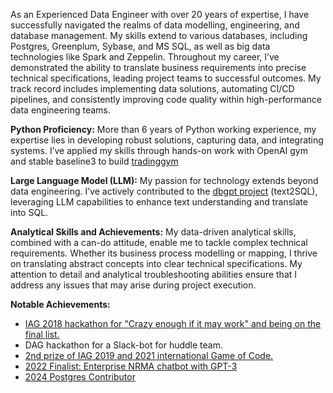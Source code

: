As an Experienced Data Engineer with over 20 years of expertise, I have successfully navigated the realms of data modelling, engineering, and database management. My skills extend to various databases, including Postgres, Greenplum, Sybase, and MS SQL, as well as big data technologies like Spark and Zeppelin. Throughout my career, I’ve demonstrated the ability to translate business requirements into precise technical specifications, leading project teams to successful outcomes. My track record includes implementing data solutions, automating CI/CD pipelines, and consistently improving code quality within high-performance data engineering teams.

**Python Proficiency:**
More than 6 years of Python working experience, my expertise lies in developing robust solutions, capturing data, and integrating systems. I’ve applied my skills through hands-on work with OpenAI gym and stable baseline3 to build [tradinggym](https://github.com/cove9988/TradingGym)

**Large Language Model (LLM):** 
My passion for technology extends beyond data engineering. I’ve actively contributed to the [dbgpt project](https://github.com/eosphoros-ai/DB-GPT) (text2SQL), leveraging LLM capabilities to enhance text understanding and translate into SQL.

**Analytical Skills and Achievements:**
My data-driven analytical skills, combined with a can-do attitude, enable me to tackle complex technical requirements. Whether its business process modelling or mapping, I thrive on translating abstract concepts into clear technical specifications. My attention to detail and analytical troubleshooting abilities ensure that I address any issues that may arise during project execution.

**Notable Achievements:**
- [IAG 2018 hackathon for "Crazy enough if it may work" and being on the final list.](https://www.youtube.com/watch?v=jwBzT43SS3I)
- DAG hackathon for a Slack-bot for huddle team.
- [2nd prize of IAG 2019 and 2021 international Game of Code.](../assets/images/hackthron.jpg)
- [2022 Finalist: Enterprise NRMA chatbot with GPT-3](https://www.youtube.com/watch?v=_VfLa9PNgBY)
- [2024 Postgres Contributor](../assets/images/postgres.png)

